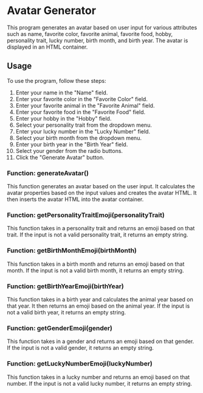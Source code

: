 # Avatar Generator

This program generates an avatar based on user input for various attributes such as name, favorite color, favorite animal, favorite food, hobby, personality trait, lucky number, birth month, and birth year. The avatar is displayed in an HTML container.

## Usage

To use the program, follow these steps:

1. Enter your name in the "Name" field.
2. Enter your favorite color in the "Favorite Color" field.
3. Enter your favorite animal in the "Favorite Animal" field.
4. Enter your favorite food in the "Favorite Food" field.
5. Enter your hobby in the "Hobby" field.
6. Select your personality trait from the dropdown menu.
7. Enter your lucky number in the "Lucky Number" field.
8. Select your birth month from the dropdown menu.
9. Enter your birth year in the "Birth Year" field.
10. Select your gender from the radio buttons.
11. Click the "Generate Avatar" button.

### Function: generateAvatar()

This function generates an avatar based on the user input. It calculates the avatar properties based on the input values and creates the avatar HTML. It then inserts the avatar HTML into the avatar container.

### Function: getPersonalityTraitEmoji(personalityTrait)

This function takes in a personality trait and returns an emoji based on that trait. If the input is not a valid personality trait, it returns an empty string.

### Function: getBirthMonthEmoji(birthMonth)

This function takes in a birth month and returns an emoji based on that month. If the input is not a valid birth month, it returns an empty string.

### Function: getBirthYearEmoji(birthYear)

This function takes in a birth year and calculates the animal year based on that year. It then returns an emoji based on the animal year. If the input is not a valid birth year, it returns an empty string.

### Function: getGenderEmoji(gender)

This function takes in a gender and returns an emoji based on that gender. If the input is not a valid gender, it returns an empty string.

### Function: getLuckyNumberEmoji(luckyNumber)

This function takes in a lucky number and returns an emoji based on that number. If the input is not a valid lucky number, it returns an empty string.
